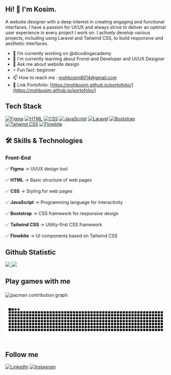 ## Hi! 👋 I'm Kosim.


A website designer with a deep interest in creating engaging and functional interfaces. I have a passion for UI/UX and always strive to deliver an optimal user experience in every project I work on.
I actively develop various projects, including using Laravel and Tailwind CSS, to build responsive and aesthetic interfaces.

- 🔭 I’m currently working on @dicodingacademy
- 🌱 I'm currently learning about Frond-and Developer and UI/UX Designer
- 💬 Ask me about website design
- ⚡ Fun fact: beginner
- 📫 How to reach me : mohkosim8014@gmail.com
- 📂 Link Portofolio: [https://mohkosim.github.io/portofolio/](https://mohkosim.github.io/portofolio/)

## Tech Stack
[![Figma](https://img.shields.io/badge/Figma-%23000000.svg?style=for-the-badge&logo=figma&logoColor=white)](https://www.figma.com/)
[![HTML](https://img.shields.io/badge/HTML-%23E34F26.svg?style=for-the-badge&logo=html5&logoColor=white)](https://developer.mozilla.org/en-US/docs/Web/HTML)
[![CSS](https://img.shields.io/badge/CSS-%231572B6.svg?style=for-the-badge&logo=css3&logoColor=white)](https://developer.mozilla.org/en-US/docs/Web/CSS)
[![JavaScript](https://img.shields.io/badge/JavaScript-%23F7DF1E.svg?style=for-the-badge&logo=javascript&logoColor=black)](https://developer.mozilla.org/en-US/docs/Web/JavaScript)
[![Laravel](https://img.shields.io/badge/Laravel-%23FF2D20.svg?style=for-the-badge&logo=laravel&logoColor=white)](https://laravel.com/)
[![Bootstrap](https://img.shields.io/badge/Bootstrap-%23563D7C.svg?style=for-the-badge&logo=bootstrap&logoColor=white)](https://getbootstrap.com/)
[![Tailwind CSS](https://img.shields.io/badge/TailwindCSS-%2306B6D4.svg?style=for-the-badge&logo=tailwindcss&logoColor=white)](https://tailwindcss.com/)
[![Flowbite](https://img.shields.io/badge/Flowbite-%230064ff.svg?style=for-the-badge&logo=flowbite&logoColor=white)](https://flowbite.com/)
  <br>
  
## 🛠️ Skills & Technologies

### Front-End
✅ **Figma** → UI/UX design tool <br>  
✅ **HTML** → Basic structure of web pages <br>  
✅ **CSS** → Styling for web pages <br>  
✅ **JavaScript** → Programming language for interactivity <br>  
✅ **Bootstrap** → CSS framework for responsive design <br>  
✅ **Tailwind CSS** → Utility-first CSS framework <br>  
✅ **Flowbite** → UI components based on Tailwind CSS <br>

## Github Statistic
<p align="left">
<a href="https://github.com/MohKosim">
  <img height="180em" src="https://github-readme-stats-eight-theta.vercel.app/api?username=MohKosim&show_icons=true&theme=algolia&include_all_commits=true&count_private=true"/>
  <img height="180em" src="https://github-readme-stats-eight-theta.vercel.app/api/top-langs/?username=MohKosim&layout=compact&langs_count=8&theme=algolia"/>
</a>
</p>

<h2 align="left">Play games with me</h2>

###

<picture>
  <source media="(prefers-color-scheme: dark)" srcset="https://raw.githubusercontent.com/Mohkosim/Mohkosim/output/pacman-contribution-graph-dark.svg">
  <source media="(prefers-color-scheme: light)" srcset="https://raw.githubusercontent.com/Mohkosim/Mohkosim/output/pacman-contribution-graph.svg">
  <img alt="pacman contribution graph" src="https://raw.githubusercontent.com/Mohkosim/Mohkosim/output/pacman-contribution-graph.svg">
</picture>

###

<img src="https://raw.githubusercontent.com/Mohkosim/Mohkosim/output/snake.svg" alt="Snake animation" />

###

## Follow me
[![LinkedIn](https://img.shields.io/badge/LinkedIn-blue?style=for-the-badge&logo=linkedin&logoColor=white)](https://www.linkedin.com/in/moh-kosim-2064892b7/)
[![Instagram](https://img.shields.io/badge/Instagram-%23E4405F.svg?style=for-the-badge&logo=instagram&logoColor=white)](https://www.instagram.com/moh.kosim643_/)








